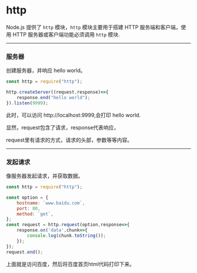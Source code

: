 # http

Node.js 提供了 `http` 模块，`http` 模块主要用于搭建 HTTP 服务端和客户端，使用 HTTP 服务器或客户端功能必须调用 `http` 模块.

---

### 服务器

创建服务器，并响应 hello world。

```js
const http = require("http");

http.createServer((request,response)=>{
    response.end("hello world");
}).listen(9999);
```

此时，可以访问 http://localhost:9999,会打印 hello world.

显然，request包含了请求，response代表响应，

request里有请求的方式，请求的头部，参数等等内容。

---

### 发起请求

像服务器发起请求，并获取数据。

```js
const http = require("http");

const option = {
    hostname: `www.baidu.com`,
    port: 80,
    method: `get`,
};
const request = http.request(option,response=>{
    response.on('data',chunk=>{
        console.log(chunk.toString());
    });
});
request.end();
```

上面就是访问百度，然后将百度首页html代码打印下来。

